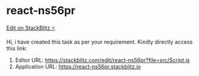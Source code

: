 # react-ns56pr

[Edit on StackBlitz ⚡️](https://stackblitz.com/edit/react-ns56pr)


Hi, i have created this task as per your requirement.
Kindly directly access this link: 
 1. Editor URL: https://stackblitz.com/edit/react-ns56pr?file=src/Script.js
 2. Application URL: https://react-ns56pr.stackblitz.io
